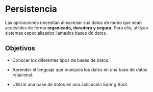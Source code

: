 # Persistencia

Las aplicaciones necesitan almacenar sus datos de modo que sean accesibles de forma **organizada, duradera y segura**. Para ello, utilizan sistemas especializados llamados bases de datos.

## Objetivos

- Conocer los diferentes tipos de bases de datos.

- Aprender el lenguaje que manipula los datos en una base de datos relacional.

- Utilizar una base de datos en una aplicación Spring Boot.